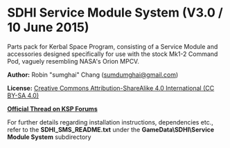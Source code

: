 # SDHI Service Module System (V3.0 / 10 June 2015)
Parts pack for Kerbal Space Program, consisting of a Service Module and accessories designed specifically for use with the stock Mk1-2 Command Pod, vaguely resembling NASA's Orion MPCV.

**Author:** Robin "sumghai" Chang (sumdumghai@gmail.com)

**License:** [Creative Commons Attribution-ShareAlike 4.0 International (CC BY-SA 4.0)](http://www.creativecommons.org/licenses/by-sa/4.0/)

[**Official Thread on KSP Forums**](http://forum.kerbalspaceprogram.com/threads/52362-0-21-Sum-Dum-Heavy-Industries-Service-Module-System-%28V1-0%29)

For further details regarding installation instructions, dependencies etc., refer to the **SDHI\_SMS\_README.txt** under the **GameData\SDHI\Service Module System** subdirectory
